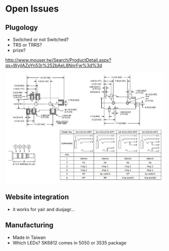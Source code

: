 # Open Issues

## Plugology

* Switched or not Switched?
* TRS or TRRS?
* prize?

http://www.mouser.tw/Search/ProductDetail.aspx?qs=WyjlAZoYn53r%252bAeL8NnrFw%3d%3d

![](images/schematics/TRRS_plug_layout.jpg)

## Website integration

* it works for yair and dusjagr...

## Manufacturing

* Made in Taiwan
* Which LEDs? SK6812 comes in 5050 or 3535 package




